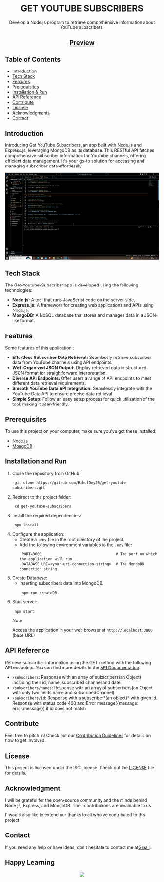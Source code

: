 <h1 align="center">GET YOUTUBE SUBSCRIBERS</h1>
<p align="center">Develop a Node.js program to retrieve comprehensive information about YouTube subscribers.</p>


<h2 align="center">
<a href = "https://get-youtube-subscribers-beige.vercel.app/" target="_blank">Preview</a>
</h2>


## Table of Contents

- [Introduction ](#introduction)
- [Tech Stack ](#tech-stack)
- [Features ](#features)
- [Prerequisites ](#prerequisites)
- [Installation & Run](#installation-&-run)
- [API Reference ](#api-reference)
- [Contribute ](#contribute)
- [License ](#license)
- [Acknowledgments ](#acknowledgments)
- [Contact ](#contact)


## Introduction
Introducing Get YouTube Subscribers, an app built with Node.js and Express.js, leveraging MongoDB as its database. This RESTful API fetches comprehensive subscriber information for YouTube channels, offering efficient data management. It's your go-to solution for accessing and managing subscriber data effortlessly.

![Get Youtube Subscribers](public/demo.gif)

## Tech Stack
The Get-Youtube-Subscriber app is developed using the following technologies:

- **Node.js:** A tool that runs JavaScript code on the server-side.
- **Express.js:** A framework for creating web applications and APIs using Node.js.
- **MongoDB:** A NoSQL database that stores and manages data in a JSON-like format.

## Features
Some features of this application :
- **Effortless Subscriber Data Retrieval:** Seamlessly retrieve subscriber data from YouTube channels using API endpoints.
- **Well-Organized JSON Output:** Display retrieved data in structured JSON format for straightforward interpretation.
- **Diverse API Endpoints:** Offer users a range of API endpoints to meet different data retrieval requirements.
- **Smooth YouTube Data API Integration:** Seamlessly integrate with the YouTube Data API to ensure precise data retrieval.
- **Simple Setup:** Follow an easy setup process for quick utilization of the tool, making it user-friendly.

## Prerequisites

To use this project on your computer, make sure you've got these installed:

- [Node.js](https://nodejs.org/)
- [MongoDB](https://www.mongodb.com/)

## Installation and Run
1. Clone the repository from GitHub:
    ```
     git clone https://github.com/RahulDey25/get-youtube-subscribers.git
    ```
2. Redirect to the project folder:
    ```
     cd get-youtube-subscribers
    ```
3. Install the required dependencies:
    ```
     npm install
    ```
4. Configure the application:
   - Create a `.env` file in the root directory of the project.
   - Add the following environment variables to the `.env` file:
      ```
       PORT=3000                                  # The port on which the application will run
       DATABASE_URI=<your-uri-connection-string>  # The MongoDB connection string
      ```
5. Create Database:
    - Inserting subscribers data into MongoDB.
        ```
         npm run createDB
        ```
6. Start server:
    ```
     npm start
    ```
    > [!NOTE]
    > Access the  application in your web browser at `http://localhost:3000` (base URL)


## API Reference
Retrieve subscriber information using the GET method with the following API endpoints. You can find more details in the [API Documentation](./API-Documentation.md).

- `/subscribers`: Response with an array of subscribers(an Object) including their id, name, subscribed channel and date.
- `/subscribers/names`: Response with an array of subscribers(an Object with only two fields name and subscribedChannel)
- `/subscribers/id`: Response with a subscriber*(an object)* with given id. Response with status code 400 and Error message({message: error.message}) if id does not match

## Contribute

Feel free to pitch in! Check out our [Contribution Guidelines](CONTRIBUTING.md) for details on how to get involved.

## License
This project is licensed under the ISC License. Check out the [LICENSE](./LICENSE) file for details.

## Acknowledgment
I will be grateful for the open-source community and the minds behind Node.js, Express, and MongoDB. Their contributions are invaluable to us.

I' would also like to extend our thanks to all who've contributed to this project.

## Contact

If you need any help or have ideas, don't hesitate to contact me at[Gmail](https://mail.google.com/mail/u/0/#inbox?compose=GTvVlcSGLPhhCThjSQBxqqKCTksFHbgmPZGmrTXlskrtrXBgHxRqbmdRdzJJlNBtvTWsTLmjdVLbb).




## Happy Learning

<p align="center">
<a href="https://github.com/RahulDey25/get-youtube-subscribers">
<img src="https://img.shields.io/badge/GitHub-100000?style=for-the-badge&logo=github&logoColor=white">
    
</a>
</p>


